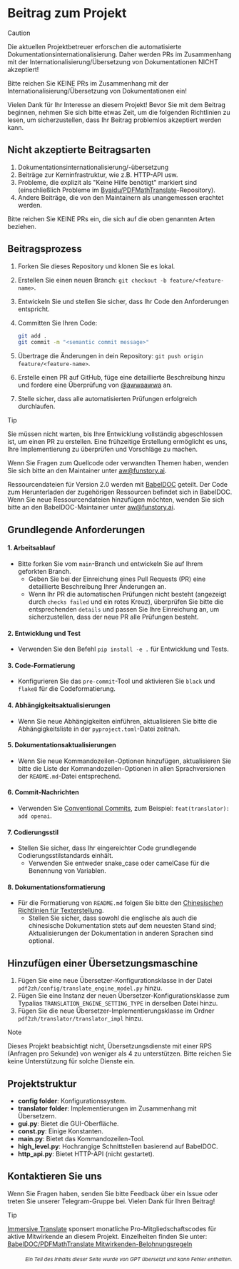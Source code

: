 # Beitrag zum Projekt

> [!CAUTION]
>
> Die aktuellen Projektbetreuer erforschen die automatisierte Dokumentationsinternationalisierung. Daher werden PRs im Zusammenhang mit der Internationalisierung/Übersetzung von Dokumentationen NICHT akzeptiert!
>
> Bitte reichen Sie KEINE PRs im Zusammenhang mit der Internationalisierung/Übersetzung von Dokumentationen ein!

Vielen Dank für Ihr Interesse an diesem Projekt! Bevor Sie mit dem Beitrag beginnen, nehmen Sie sich bitte etwas Zeit, um die folgenden Richtlinien zu lesen, um sicherzustellen, dass Ihr Beitrag problemlos akzeptiert werden kann.

## Nicht akzeptierte Beitragsarten

1. Dokumentationsinternationalisierung/-übersetzung
2. Beiträge zur Kerninfrastruktur, wie z.B. HTTP-API usw.
3. Probleme, die explizit als "Keine Hilfe benötigt" markiert sind (einschließlich Probleme im [Byaidu/PDFMathTranslate](https://github.com/Byaidu/PDFMathTranslate/issues)-Repository).
4. Andere Beiträge, die von den Maintainern als unangemessen erachtet werden.

Bitte reichen Sie KEINE PRs ein, die sich auf die oben genannten Arten beziehen.

## Beitragsprozess

1. Forken Sie dieses Repository und klonen Sie es lokal.
2. Erstellen Sie einen neuen Branch: `git checkout -b feature/<feature-name>`.
3. Entwickeln Sie und stellen Sie sicher, dass Ihr Code den Anforderungen entspricht.
4. Committen Sie Ihren Code:
   ```bash
   git add .
   git commit -m "<semantic commit message>"
   ```

5. Übertrage die Änderungen in dein Repository: `git push origin feature/<feature-name>`.
6. Erstelle einen PR auf GitHub, füge eine detaillierte Beschreibung hinzu und fordere eine Überprüfung von [@awwaawwa](https://github.com/awwaawwa) an.
7. Stelle sicher, dass alle automatisierten Prüfungen erfolgreich durchlaufen.

> [!TIP]
>
> Sie müssen nicht warten, bis Ihre Entwicklung vollständig abgeschlossen ist, um einen PR zu erstellen. Eine frühzeitige Erstellung ermöglicht es uns, Ihre Implementierung zu überprüfen und Vorschläge zu machen.
>
> Wenn Sie Fragen zum Quellcode oder verwandten Themen haben, wenden Sie sich bitte an den Maintainer unter aw@funstory.ai.
>
> Ressourcendateien für Version 2.0 werden mit [BabelDOC](https://github.com/funstory-ai/BabelDOC) geteilt. Der Code zum Herunterladen der zugehörigen Ressourcen befindet sich in BabelDOC. Wenn Sie neue Ressourcendateien hinzufügen möchten, wenden Sie sich bitte an den BabelDOC-Maintainer unter aw@funstory.ai.

## Grundlegende Anforderungen

<h4 id="sop">1. Arbeitsablauf</h4>

- Bitte forken Sie vom `main`-Branch und entwickeln Sie auf Ihrem geforkten Branch.
   - Geben Sie bei der Einreichung eines Pull Requests (PR) eine detaillierte Beschreibung Ihrer Änderungen an.
   - Wenn Ihr PR die automatischen Prüfungen nicht besteht (angezeigt durch `checks failed` und ein rotes Kreuz), überprüfen Sie bitte die entsprechenden `details` und passen Sie Ihre Einreichung an, um sicherzustellen, dass der neue PR alle Prüfungen besteht.


<h4 id="entwicklung&test">2. Entwicklung und Test</h4>

- Verwenden Sie den Befehl `pip install -e .` für Entwicklung und Tests.


<h4 id="format">3. Code-Formatierung</h4>

- Konfigurieren Sie das `pre-commit`-Tool und aktivieren Sie `black` und `flake8` für die Codeformatierung.


<h4 id="requpdate">4. Abhängigkeitsaktualisierungen</h4>

- Wenn Sie neue Abhängigkeiten einführen, aktualisieren Sie bitte die Abhängigkeitsliste in der `pyproject.toml`-Datei zeitnah.

<h4 id="docupdate">5. Dokumentationsaktualisierungen</h4>

- Wenn Sie neue Kommandozeilen-Optionen hinzufügen, aktualisieren Sie bitte die Liste der Kommandozeilen-Optionen in allen Sprachversionen der `README.md`-Datei entsprechend.

<h4 id="commitmsg">6. Commit-Nachrichten</h4>

- Verwenden Sie [Conventional Commits](https://www.conventionalcommits.org/en/v1.0.0/), zum Beispiel: `feat(translator): add openai`.

<h4 id="codestyle">7. Codierungsstil</h4>

- Stellen Sie sicher, dass Ihr eingereichter Code grundlegende Codierungsstilstandards einhält.
   - Verwenden Sie entweder snake_case oder camelCase für die Benennung von Variablen.

<h4 id="doctypo">8. Dokumentationsformatierung</h4>

- Für die Formatierung von `README.md` folgen Sie bitte den [Chinesischen Richtlinien für Texterstellung](https://github.com/sparanoid/chinese-copywriting-guidelines).
   - Stellen Sie sicher, dass sowohl die englische als auch die chinesische Dokumentation stets auf dem neuesten Stand sind; Aktualisierungen der Dokumentation in anderen Sprachen sind optional.

## Hinzufügen einer Übersetzungsmaschine

1. Fügen Sie eine neue Übersetzer-Konfigurationsklasse in der Datei `pdf2zh/config/translate_engine_model.py` hinzu.
2. Fügen Sie eine Instanz der neuen Übersetzer-Konfigurationsklasse zum Typalias `TRANSLATION_ENGINE_SETTING_TYPE` in derselben Datei hinzu.
3. Fügen Sie die neue Übersetzer-Implementierungsklasse im Ordner `pdf2zh/translator/translator_impl` hinzu.

> [!NOTE]
>
> Dieses Projekt beabsichtigt nicht, Übersetzungsdienste mit einer RPS (Anfragen pro Sekunde) von weniger als 4 zu unterstützen. Bitte reichen Sie keine Unterstützung für solche Dienste ein.

## Projektstruktur

- **config folder**: Konfigurationssystem.
- **translator folder**: Implementierungen im Zusammenhang mit Übersetzern.
- **gui.py**: Bietet die GUI-Oberfläche.
- **const.py**: Einige Konstanten.
- **main.py**: Bietet das Kommandozeilen-Tool.
- **high_level.py**: Hochrangige Schnittstellen basierend auf BabelDOC.
- **http_api.py**: Bietet HTTP-API (nicht gestartet).

## Kontaktieren Sie uns

Wenn Sie Fragen haben, senden Sie bitte Feedback über ein Issue oder treten Sie unserer Telegram-Gruppe bei. Vielen Dank für Ihren Beitrag!

> [!TIP]
>
> [Immersive Translate](https://immersivetranslate.com) sponsert monatliche Pro-Mitgliedschaftscodes für aktive Mitwirkende an diesem Projekt. Einzelheiten finden Sie unter: [BabelDOC/PDFMathTranslate Mitwirkenden-Belohnungsregeln](https://funstory-ai.github.io/BabelDOC/CONTRIBUTOR_REWARD/)

<div align="right"> 
<h6><small>Ein Teil des Inhalts dieser Seite wurde von GPT übersetzt und kann Fehler enthalten.</small></h6>